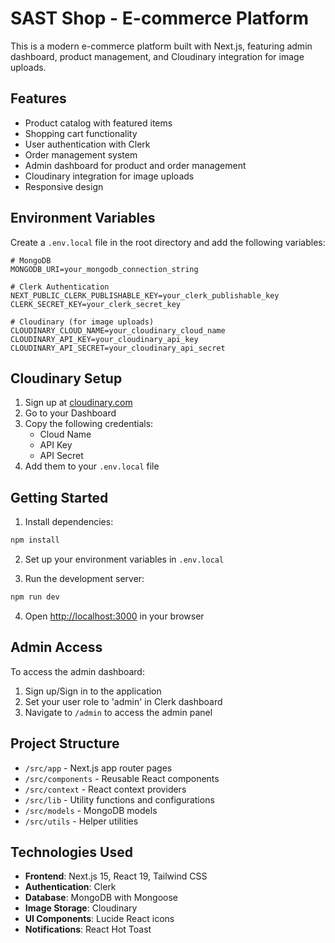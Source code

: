 # SAST Shop - E-commerce Platform

This is a modern e-commerce platform built with Next.js, featuring admin dashboard, product management, and Cloudinary integration for image uploads.

## Features

- Product catalog with featured items
- Shopping cart functionality
- User authentication with Clerk
- Order management system
- Admin dashboard for product and order management
- Cloudinary integration for image uploads
- Responsive design

## Environment Variables

Create a `.env.local` file in the root directory and add the following variables:

```env
# MongoDB
MONGODB_URI=your_mongodb_connection_string

# Clerk Authentication
NEXT_PUBLIC_CLERK_PUBLISHABLE_KEY=your_clerk_publishable_key
CLERK_SECRET_KEY=your_clerk_secret_key

# Cloudinary (for image uploads)
CLOUDINARY_CLOUD_NAME=your_cloudinary_cloud_name
CLOUDINARY_API_KEY=your_cloudinary_api_key
CLOUDINARY_API_SECRET=your_cloudinary_api_secret
```

## Cloudinary Setup

1. Sign up at [cloudinary.com](https://cloudinary.com)
2. Go to your Dashboard
3. Copy the following credentials:
   - Cloud Name
   - API Key
   - API Secret
4. Add them to your `.env.local` file

## Getting Started

1. Install dependencies:
```bash
npm install
```

2. Set up your environment variables in `.env.local`

3. Run the development server:
```bash
npm run dev
```

4. Open [http://localhost:3000](http://localhost:3000) in your browser

## Admin Access

To access the admin dashboard:
1. Sign up/Sign in to the application
2. Set your user role to 'admin' in Clerk dashboard
3. Navigate to `/admin` to access the admin panel

## Project Structure

- `/src/app` - Next.js app router pages
- `/src/components` - Reusable React components
- `/src/context` - React context providers
- `/src/lib` - Utility functions and configurations
- `/src/models` - MongoDB models
- `/src/utils` - Helper utilities

## Technologies Used

- **Frontend**: Next.js 15, React 19, Tailwind CSS
- **Authentication**: Clerk
- **Database**: MongoDB with Mongoose
- **Image Storage**: Cloudinary
- **UI Components**: Lucide React icons
- **Notifications**: React Hot Toast
